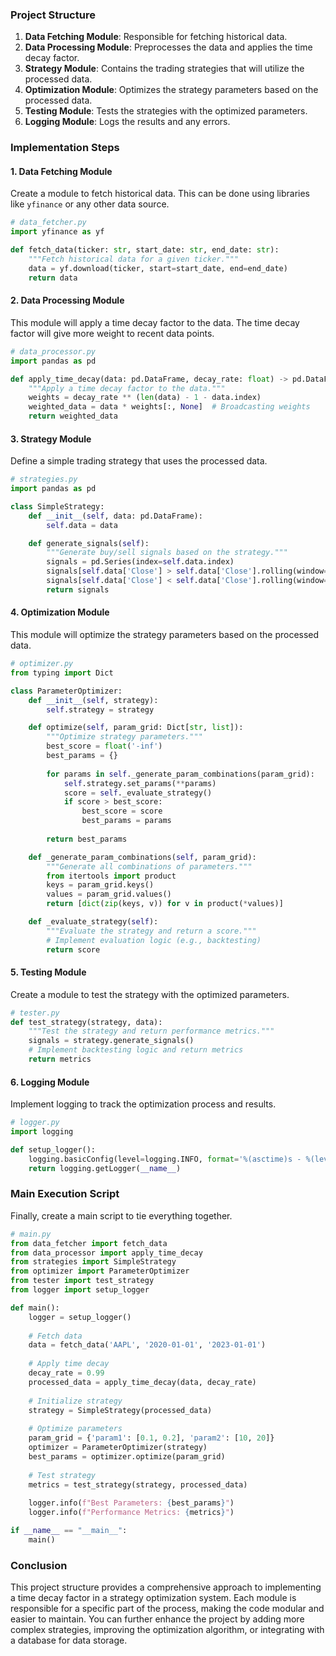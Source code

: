 ### Project Structure

1. **Data Fetching Module**: Responsible for fetching historical data.
2. **Data Processing Module**: Preprocesses the data and applies the time decay factor.
3. **Strategy Module**: Contains the trading strategies that will utilize the processed data.
4. **Optimization Module**: Optimizes the strategy parameters based on the processed data.
5. **Testing Module**: Tests the strategies with the optimized parameters.
6. **Logging Module**: Logs the results and any errors.

### Implementation Steps

#### 1. Data Fetching Module

Create a module to fetch historical data. This can be done using libraries like `yfinance` or any other data source.

```python
# data_fetcher.py
import yfinance as yf

def fetch_data(ticker: str, start_date: str, end_date: str):
    """Fetch historical data for a given ticker."""
    data = yf.download(ticker, start=start_date, end=end_date)
    return data
```

#### 2. Data Processing Module

This module will apply a time decay factor to the data. The time decay factor will give more weight to recent data points.

```python
# data_processor.py
import pandas as pd

def apply_time_decay(data: pd.DataFrame, decay_rate: float) -> pd.DataFrame:
    """Apply a time decay factor to the data."""
    weights = decay_rate ** (len(data) - 1 - data.index)
    weighted_data = data * weights[:, None]  # Broadcasting weights
    return weighted_data
```

#### 3. Strategy Module

Define a simple trading strategy that uses the processed data.

```python
# strategies.py
import pandas as pd

class SimpleStrategy:
    def __init__(self, data: pd.DataFrame):
        self.data = data

    def generate_signals(self):
        """Generate buy/sell signals based on the strategy."""
        signals = pd.Series(index=self.data.index)
        signals[self.data['Close'] > self.data['Close'].rolling(window=5).mean()] = 1  # Buy signal
        signals[self.data['Close'] < self.data['Close'].rolling(window=5).mean()] = -1  # Sell signal
        return signals
```

#### 4. Optimization Module

This module will optimize the strategy parameters based on the processed data.

```python
# optimizer.py
from typing import Dict

class ParameterOptimizer:
    def __init__(self, strategy):
        self.strategy = strategy

    def optimize(self, param_grid: Dict[str, list]):
        """Optimize strategy parameters."""
        best_score = float('-inf')
        best_params = {}
        
        for params in self._generate_param_combinations(param_grid):
            self.strategy.set_params(**params)
            score = self._evaluate_strategy()
            if score > best_score:
                best_score = score
                best_params = params
        
        return best_params

    def _generate_param_combinations(self, param_grid):
        """Generate all combinations of parameters."""
        from itertools import product
        keys = param_grid.keys()
        values = param_grid.values()
        return [dict(zip(keys, v)) for v in product(*values)]

    def _evaluate_strategy(self):
        """Evaluate the strategy and return a score."""
        # Implement evaluation logic (e.g., backtesting)
        return score
```

#### 5. Testing Module

Create a module to test the strategy with the optimized parameters.

```python
# tester.py
def test_strategy(strategy, data):
    """Test the strategy and return performance metrics."""
    signals = strategy.generate_signals()
    # Implement backtesting logic and return metrics
    return metrics
```

#### 6. Logging Module

Implement logging to track the optimization process and results.

```python
# logger.py
import logging

def setup_logger():
    logging.basicConfig(level=logging.INFO, format='%(asctime)s - %(levelname)s - %(message)s')
    return logging.getLogger(__name__)
```

### Main Execution Script

Finally, create a main script to tie everything together.

```python
# main.py
from data_fetcher import fetch_data
from data_processor import apply_time_decay
from strategies import SimpleStrategy
from optimizer import ParameterOptimizer
from tester import test_strategy
from logger import setup_logger

def main():
    logger = setup_logger()
    
    # Fetch data
    data = fetch_data('AAPL', '2020-01-01', '2023-01-01')
    
    # Apply time decay
    decay_rate = 0.99
    processed_data = apply_time_decay(data, decay_rate)
    
    # Initialize strategy
    strategy = SimpleStrategy(processed_data)
    
    # Optimize parameters
    param_grid = {'param1': [0.1, 0.2], 'param2': [10, 20]}
    optimizer = ParameterOptimizer(strategy)
    best_params = optimizer.optimize(param_grid)
    
    # Test strategy
    metrics = test_strategy(strategy, processed_data)
    
    logger.info(f"Best Parameters: {best_params}")
    logger.info(f"Performance Metrics: {metrics}")

if __name__ == "__main__":
    main()
```

### Conclusion

This project structure provides a comprehensive approach to implementing a time decay factor in a strategy optimization system. Each module is responsible for a specific part of the process, making the code modular and easier to maintain. You can further enhance the project by adding more complex strategies, improving the optimization algorithm, or integrating with a database for data storage.